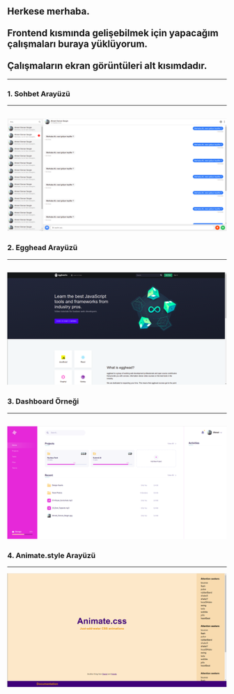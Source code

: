 ## Herkese merhaba. <br><br>Frontend kısmında gelişebilmek için yapacağım çalışmaları buraya yüklüyorum. <br><br> Çalışmaların ekran görüntüleri alt kısımdadır. 
---
### 1. Sohbet Arayüzü
---
![Getting Started](./images/frontend-examples-1.png)
---
### 2. Egghead Arayüzü
---
![Getting Started](./images/frontend-examples-2.png)
---
### 3. Dashboard Örneği
---
![Getting Started](./images/frontend-examples-3.png)
---
### 4. Animate.style Arayüzü
---
![Getting Started](./images/frontend-examples-4.1.png)
